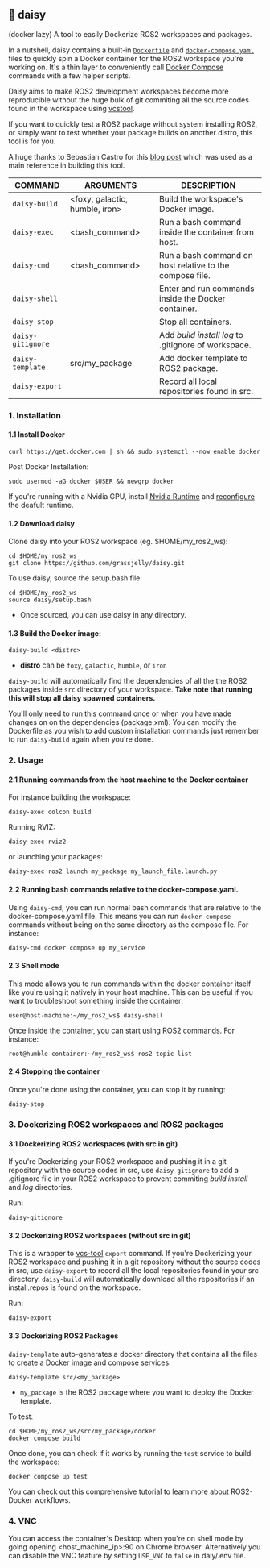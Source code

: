 ## 🌼 daisy
(docker lazy)
A tool to easily Dockerize ROS2 workspaces and packages. 

In a nutshell, daisy contains a built-in [`Dockerfile`](./Dockerfile) and [`docker-compose.yaml`](./docker-compose.yaml) files to quickly spin a Docker container for the ROS2 workspace you're working on. It's a thin layer to conveniently call [Docker Compose](https://docs.docker.com/compose/) commands with a few helper scripts.

Daisy aims to make ROS2 development workspaces become more reproducible without the huge bulk of git commiting all the source codes found in the workspace using [vcstool](https://github.com/dirk-thomas/vcstool#export-set-of-repositories).

If you want to quickly test a ROS2 package without system installing ROS2, or simply want to test whether your package builds on another distro, this tool is for you.

A huge thanks to Sebastian Castro for this [blog post](https://roboticseabass.com/2023/07/09/updated-guide-docker-and-ros2/) which was used as a main reference in building this tool.

| COMMAND           | ARGUMENTS                    | DESCRIPTION                                             |
|-------------------|------------------------------|---------------------------------------------------------|
| `daisy-build`     |<foxy, galactic, humble, iron>| Build the workspace's Docker image.                     |
| `daisy-exec`      |<bash_command>                | Run a bash command inside the container from host.      |
| `daisy-cmd`       |<bash_command>                | Run a bash command on host relative to the compose file.|     
| `daisy-shell`     |                              | Enter and run commands inside the Docker container.     |     
| `daisy-stop`      |                              | Stop all containers.                                    |
| `daisy-gitignore` |                              | Add _build_ _install_ _log_ to .gitignore of workspace. |
| `daisy-template`  |src/my_package                | Add docker template to ROS2 package.                    |
| `daisy-export`    |                              | Record all local repositories found in src.             |

### 1. Installation

#### 1.1 Install Docker
```
curl https://get.docker.com | sh && sudo systemctl --now enable docker
```
Post Docker Installation:
```
sudo usermod -aG docker $USER && newgrp docker
```
If you're running with a Nvidia GPU, install [Nvidia Runtime](https://github.com/NVIDIA/nvidia-container-runtime#installation) and [reconfigure](https://github.com/NVIDIA/nvidia-container-runtime#daemon-configuration-file) the deafult runtime.

#### 1.2 Download daisy
Clone daisy into your ROS2 workspace (eg. $HOME/my_ros2_ws):
```
cd $HOME/my_ros2_ws
git clone https://github.com/grassjelly/daisy.git
```
To use daisy, source the setup.bash file:
```
cd $HOME/my_ros2_ws
source daisy/setup.bash
```
- Once sourced, you can use daisy in any directory.

#### 1.3 Build the Docker image:
```
daisy-build <distro>
```
- **distro** can be `foxy`, `galactic`, `humble`, or `iron`

`daisy-build` will automatically find the dependencies of all the the ROS2 packages inside `src` directory of your workspace. **Take note that running this will stop all daisy spawned containers.**

You'll only need to run this command once or when you have made changes on on the dependencies (package.xml). You can modify the Dockerfile as you wish to add custom installation commands just remember to run `daisy-build` again when you're done.

### 2. Usage
#### 2.1 Running commands from the host machine to the Docker container

For instance building the workspace:
```
daisy-exec colcon build
```
Running RVIZ:
```
daisy-exec rviz2
```
or launching your packages:
```
daisy-exec ros2 launch my_package my_launch_file.launch.py
```

#### 2.2 Running bash commands relative to the docker-compose.yaml.
Using `daisy-cmd`, you can run normal bash commands that are relative to the docker-compose.yaml file. This means you can run `docker compose` commands without being on the same directory as the compose file. For instance:
```
daisy-cmd docker compose up my_service
```

#### 2.3 Shell mode
This mode allows you to run commands within the docker container itself like you're using it natively in your host machine. This can be useful if you want to troubleshoot something inside the container:
```
user@host-machine:~/my_ros2_ws$ daisy-shell
```
Once inside the container, you can start using ROS2 commands. For instance:
```
root@humble-container:~/my_ros2_ws$ ros2 topic list
```

#### 2.4 Stopping the container
Once you're done using the container, you can stop it by running:
```
daisy-stop
```

### 3. Dockerizing ROS2 workspaces and ROS2 packages

#### 3.1 Dockerizing ROS2 workspaces (with src in git)
If you're Dockerizing your ROS2 workspace and pushing it in a git repository with the source codes in src,  use `daisy-gitignore` to add a .gitignore file in your ROS2 workspace to prevent commiting _build_ _install_ and _log_ directories.

Run:
```
daisy-gitignore
```

#### 3.2 Dockerizing ROS2 workspaces (without src in git)
This is a wrapper to [vcs-tool](https://github.com/dirk-thomas/vcstool#export-set-of-repositories) `export` command. If you're Dockerizing your ROS2 workspace and pushing it in a git repository without the source codes in src, use `daisy-export` to record all the local repositories found in your src directory. `daisy-build` will automatically download all the repositories if an install.repos is found on the workspace.

Run:
```
daisy-export
```

#### 3.3 Dockerizing ROS2 Packages
`daisy-template` auto-generates a docker directory that contains all the files to create a Docker image and compose services.

```
daisy-template src/<my_package>
```
- `my_package` is the ROS2 package where you want to deploy the Docker template.

To test:
```
cd $HOME/my_ros2_ws/src/my_package/docker
docker compose build
```

Once done, you can check if it works by running the `test` service to build the workspace:
```
docker compose up test
```

You can check out this comprehensive [tutorial](https://roboticseabass.com/2023/07/09/updated-guide-docker-and-ros2/) to learn more about ROS2-Docker workflows.

### 4. VNC

You can access the container's Desktop when you're on shell mode by going opening <host_machine_ip>:90 on Chrome browser. Alternatively you can disable the VNC feature by setting `USE_VNC` to `false` in daiy/.env file.